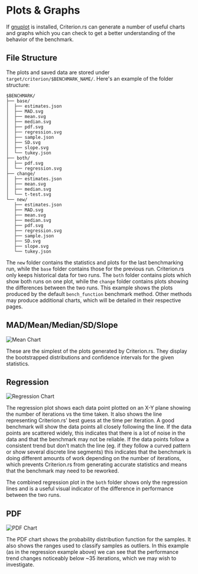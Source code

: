 # Plots & Graphs

If [gnuplot](http://www.gnuplot.info/) is installed, Criterion.rs can generate a number of useful charts and graphs which you can check to get a better understanding of the behavior of the benchmark.

## File Structure

The plots and saved data are stored under `target/criterion/$BENCHMARK_NAME/`. Here's an example of the folder structure:

```
$BENCHMARK/
├── base/
│  ├── estimates.json
│  ├── MAD.svg
│  ├── mean.svg
│  ├── median.svg
│  ├── pdf.svg
│  ├── regression.svg
│  ├── sample.json
│  ├── SD.svg
│  ├── slope.svg
│  └── tukey.json
├── both/
│  ├── pdf.svg
│  └── regression.svg
├── change/
│  ├── estimates.json
│  ├── mean.svg
│  ├── median.svg
│  └── t-test.svg
└── new/
   ├── estimates.json
   ├── MAD.svg
   ├── mean.svg
   ├── median.svg
   ├── pdf.svg
   ├── regression.svg
   ├── sample.json
   ├── SD.svg
   ├── slope.svg
   └── tukey.json
```

The `new` folder contains the statistics and plots for the last benchmarking run, while the `base` folder contains those for the previous run. Criterion.rs only keeps historical data for two runs. The `both` folder contains plots which show both runs on one plot, while the `change` folder contains plots showing the differences between the two runs. This example shows the plots produced by the default `bench_function` benchmark method. Other methods may produce additional charts, which will be detailed in their respective pages.

## MAD/Mean/Median/SD/Slope

![Mean Chart](./user_guide/mean.svg)

These are the simplest of the plots generated by Criterion.rs. They display the bootstrapped distributions and confidence intervals for the given statistics.

## Regression

![Regression Chart](./user_guide/regression.svg)

The regression plot shows each data point plotted on an X-Y plane showing the number of iterations vs the time taken. It also shows the line representing Criterion.rs' best guess at the time per iteration. A good benchmark will show the data points all closely following the line. If the data points are scattered widely, this indicates that there is a lot of noise in the data and that the benchmark may not be reliable. If the data points follow a consistent trend but don't match the line (eg. if they follow a curved pattern or show several discrete line segments) this indicates that the benchmark is doing different amounts of work depending on the number of iterations, which prevents Criterion.rs from generating accurate statistics and means that the benchmark may need to be reworked.

The combined regression plot in the `both` folder shows only the regression lines and is a useful visual indicator of the difference in performance between the two runs.

## PDF

![PDF Chart](./user_guide/pdf.svg)

The PDF chart shows the probability distribution function for the samples. It also shows the ranges used to classify samples as outliers. In this example (as in the regression example above) we can see that the performance trend changes noticeably below ~35 iterations, which we may wish to investigate.
